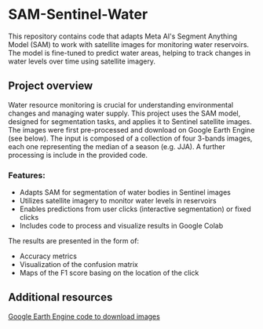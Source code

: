 # SAM-Sentinel-Water

This repository contains code that adapts Meta AI's Segment Anything Model (SAM) to work with satellite images for monitoring water reservoirs. The model is fine-tuned to predict water areas, helping to track changes in water levels over time using satellite imagery.

## Project overview

Water resource monitoring is crucial for understanding environmental changes and managing water supply. This project uses the SAM model, designed for segmentation tasks, and applies it to Sentinel satellite images. The images were first pre-processed and download on Google Earth Engine (see below). The input is composed of a collection of four 3-bands images, each one representing the median of a season (e.g. JJA). A further processing is include in the provided code. 
### Features:
- Adapts SAM for segmentation of water bodies in Sentinel images
- Utilizes satellite imagery to monitor water levels in reservoirs
- Enables predictions from user clicks (interactive segmentation) or fixed clicks
- Includes code to process and visualize results in Google Colab

The results are presented in the form of:
- Accuracy metrics
- Visualization of the confusion matrix
- Maps of the F1 score basing on the location of the click

## Additional resources

[Google Earth Engine code to download images](https://code.earthengine.google.com/8ddb0fcce9dd531e811015b1bcf673e3)
